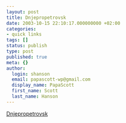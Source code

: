```yaml
---
layout: post
title: Dnjepropetrovsk
date: 2003-10-15 22:10:17.000000000 +02:00
categories:
- quick links
tags: []
status: publish
type: post
published: true
meta: {}
author:
  login: shanson
  email: papascott-wp@gmail.com
  display_name: PapaScott
  first_name: Scott
  last_name: Hanson
---
```

<p><a title="...is in the Ukraine and eliminated Hamburger SV from the UEFA Cup this evening" href="http://www.hsv.de/index.php?id=4163">Dnjepropetrovsk</a></p>

